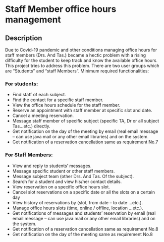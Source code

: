 
# Staff Member office hours management
## Description
Due to Covid-19 pandemic and other conditions managing office hours for staff members (Drs. And Tas.) became a hectic problem with a rising difficulty for the student to keep track and know the available office hours. This project tries to address this problem.
There are two user groups which are “Students” and “staff Members”.
Minimum required functionalities:

### For students:

- Find staff of each subject.
- Find the contact for a specific staff member.
- View the office hours schedule for the staff member.
- Reserve an appointment with staff member at specific slot and date.
- Cancel a meeting reservation.
- Message staff member of specific subject (specific TA, Dr or all subject Tas…etc.) directly.
- Get notification on the day of the meeting by email (real email message – can use java mail or any other email libraries) and on the system.
- Get notification of a reservation cancellation same as requirement No.7

### For Staff Members:

- View and reply to students’ messages.
- Message specific student or other staff members.
- Message subject team (other Drs. And Tas. Of the subject).
- Search for a student and view his/her contact details.
- View reservation on a specific office hours slot.
- Cancel slot reservations on a specific date or all the slots on a certain day
- View history of reservations by (slot, from date – to date …etc.).
- Manage office hours slots (time, online / offline, location …etc.).
- Get notifications of messages and students’ reservation by email (real email message – can use java mail or any other email libraries) and on the system.
- Get notification of a reservation cancellation same as requirement No.8
- Get notification on the day of the meeting same as requirement No.8
